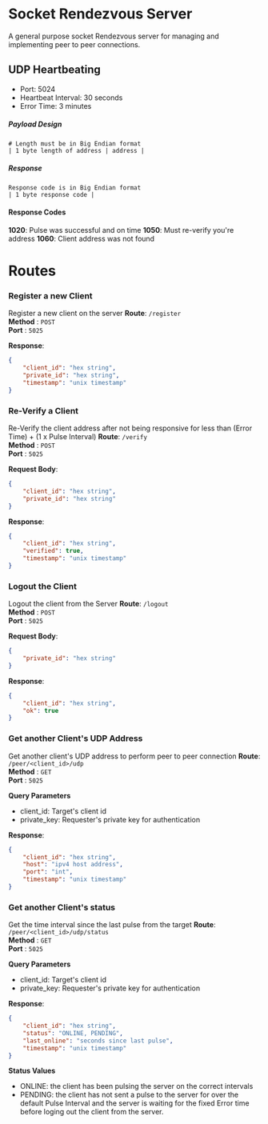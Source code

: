 # Socket Rendezvous Server
A general purpose socket Rendezvous server for managing and implementing peer to peer connections.


## UDP Heartbeating
- Port: 5024
- Heartbeat Interval: 30 seconds
- Error Time: 3 minutes
##### Payload Design
```
# Length must be in Big Endian format
| 1 byte length of address | address | 
```

##### Response
```
Response code is in Big Endian format
| 1 byte response code |
```
#### Response Codes
**1020**: Pulse was successful and on time
**1050**: Must re-verify you're address
**1060**: Client address was not found

# Routes
### Register a new Client
Register a new client on the server
**Route**: `/register`\
**Method** : `POST`\
**Port** : `5025`

**Response**:
```json
{
    "client_id": "hex string",
    "private_id": "hex string",
    "timestamp": "unix timestamp"
}
```

### Re-Verify a Client
Re-Verify the client address after not being responsive for less than (Error Time) + (1 x Pulse Interval)
**Route**: `/verify`\
**Method** : `POST`\
**Port** : `5025`

**Request Body**:
```json
{
    "client_id": "hex string",
    "private_id": "hex string"
}
```

**Response**:
```json
{
    "client_id": "hex string",
    "verified": true,
    "timestamp": "unix timestamp"
}
```

### Logout the Client
Logout the client from the Server
**Route**: `/logout`\
**Method** : `POST`\
**Port** : `5025`

**Request Body**:
```json
{
    "private_id": "hex string"
}
```

**Response**:
```json
{
    "client_id": "hex string",
    "ok": true
}
```

### Get another Client's UDP Address
Get another client's UDP address to perform peer to peer connection
**Route**: `/peer/<client_id>/udp`\
**Method** : `GET`\
**Port** : `5025`

**Query Parameters**
- client_id: Target's client id
- private_key: Requester's private key for authentication

**Response**:
```json
{
    "client_id": "hex string",
    "host": "ipv4 host address",
    "port": "int",
    "timestamp": "unix timestamp"
}
```
### Get another Client's status
Get the time interval since the last pulse from the target
**Route**: `/peer/<client_id>/udp/status`\
**Method** : `GET`\
**Port** : `5025`

**Query Parameters**
- client_id: Target's client id
- private_key: Requester's private key for authentication

**Response**:
```json
{
    "client_id": "hex string",
    "status": "ONLINE, PENDING",
    "last_online": "seconds since last pulse",
    "timestamp": "unix timestamp"
}
```
**Status Values**
- ONLINE: the client has been pulsing the server on the correct intervals
- PENDING: the client has not sent a pulse to the server for over the default Pulse Interval and the server is waiting for the fixed Error time before loging out the client from the server.

